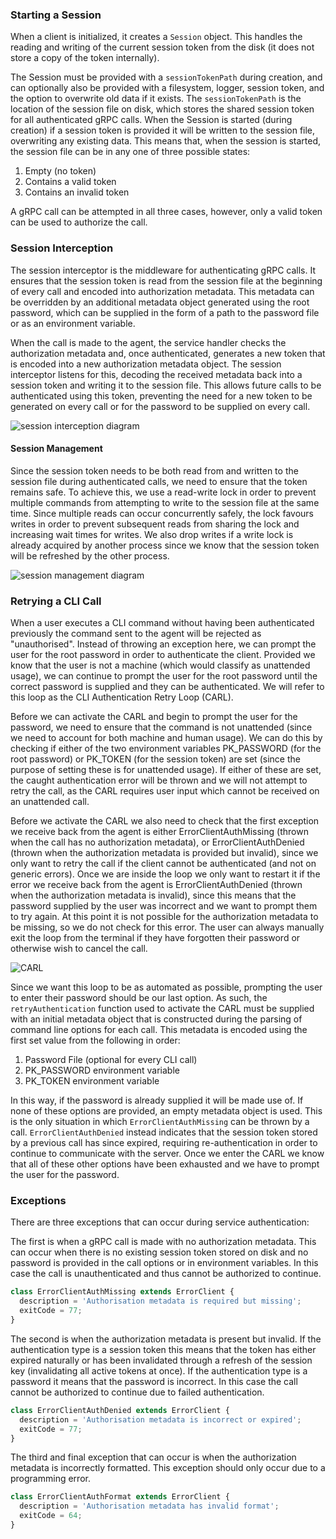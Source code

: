 ### Starting a Session
When a client is initialized, it creates a `Session` object. This handles the reading and writing of the current session token from the disk (it does not store a copy of the token internally).

The Session must be provided with a `sessionTokenPath` during creation, and can optionally also be provided with a filesystem, logger, session token, and the option to overwrite old data if it exists. The `sessionTokenPath` is the location of the session file on disk, which stores the shared session token for all authenticated gRPC calls. When the Session is started (during creation) if a session token is provided it will be written to the session file, overwriting any existing data. This means that, when the session is started, the session file can be in any one of three possible states:

1. Empty (no token)
2. Contains a valid token
3. Contains an invalid token

A gRPC call can be attempted in all three cases, however, only a valid token can be used to authorize the call.

### Session Interception
The session interceptor is the middleware for authenticating gRPC calls. It ensures that the session token is read from the session file at the beginning of every call and encoded into authorization metadata. This metadata can be overridden by an additional metadata object generated using the root password, which can be supplied in the form of a path to the password file or as an environment variable.

When the call is made to the agent, the service handler checks the authorization metadata and, once authenticated, generates a new token that is encoded into a new authorization metadata object. The session interceptor listens for this, decoding the received metadata back into a session token and writing it to the session file. This allows future calls to be authenticated using this token, preventing the need for a new token to be generated on every call or for the password to be supplied on every call.

![session interception diagram](http://www.plantuml.com/plantuml/png/3SSn5i9020N0g-W1ilHsbXOU8gveC8JbmUV5t5wdcxDOrtfoXPuMmFD25FFUteAb7fKSVHZOqFhOQ9TLw3uZv7kzqISd7tgiVD1Bb9EICsNO90QEpev_cjUcFm00)

#### Session Management
Since the session token needs to be both read from and written to the session file during authenticated calls, we need to ensure that the token remains safe. To achieve this, we use a read-write lock in order to prevent multiple commands from attempting to write to the session file at the same time. Since multiple reads can occur concurrently safely, the lock favours writes in order to prevent subsequent reads from sharing the lock and increasing wait times for writes. We also drop writes if a write lock is already acquired by another process since we know that the session token will be refreshed by the other process.

![session management diagram](http://www.plantuml.com/plantuml/png/5Sqzje90343X_gtYkG18RuMbXOk8GuH89ZCdFmVPlLBTwfvlya2BhF9tOIsICwN9_nhH_GfWk8yBnvhFTBBID4XZBAt2pXl30yFuSxl3suVUvDZeW1SBEJYvSzEXek92zRpwYKoaywzV)

### Retrying a CLI Call
When a user executes a CLI command without having been authenticated previously the command sent to the agent will be rejected as "unauthorised". Instead of throwing an exception here, we can prompt the user for the root password in order to authenticate the client. Provided we know that the user is not a machine (which would classify as unattended usage), we can continue to prompt the user for the root password until the correct password is supplied and they can be authenticated. We will refer to this loop as the CLI Authentication Retry Loop (CARL).

Before we can activate the CARL and begin to prompt the user for the password, we need to ensure that the command is not unattended (since we need to account for both machine and human usage). We can do this by checking if either of the two environment variables PK_PASSWORD (for the root password) or PK_TOKEN (for the session token) are set (since the purpose of setting these is for unattended usage). If either of these are set, the caught authentication error will be thrown and we will not attempt to retry the call, as the CARL requires user input which cannot be received on an unattended call.

Before we activate the CARL we also need to check that the first exception we receive back from the agent is either ErrorClientAuthMissing (thrown when the call has no authorization metadata), or ErrorClientAuthDenied (thrown when the authorization metadata is provided but invalid), since we only want to retry the call if the client cannot be authenticated (and not on generic errors). Once we are inside the loop we only want to restart it if the error we receive back from the agent is ErrorClientAuthDenied (thrown when the authorization metadata is invalid), since this means that the password supplied by the user was incorrect and we want to prompt them to try again. At this point it is not possible for the authorization metadata to be missing, so we do not check for this error. The user can always manually exit the loop from the terminal if they have forgotten their password or otherwise wish to cancel the call.

![CARL](http://www.plantuml.com/plantuml/png/5Smx3i8m303GdLF00OXtfbPCIB1mWv0QQkewaJygkJqmlUqDvbazLjuTI0h7XA6ydzsRdG0qR-b5FiSZ3BLKSHHFfQwmqK9mowxq6I_mjcEht1Viy2H6W_DulwRsRmUKwUSN)

Since we want this loop to be as automated as possible, prompting the user to enter their password should be our last option. As such, the `retryAuthentication` function used to activate the CARL must be supplied with an initial metadata object that is constructed during the parsing of command line options for each call. This metadata is encoded using the first set value from the following in order:

1. Password File (optional for every CLI call)
1. PK_PASSWORD environment variable
1. PK_TOKEN environment variable

In this way, if the password is already supplied it will be made use of. If none of these options are provided, an empty metadata object is used. This is the only situation in which `ErrorClientAuthMissing` can be thrown by a call. `ErrorClientAuthDenied` instead indicates that the session token stored by a previous call has since expired, requiring re-authentication in order to continue to communicate with the server. Once we enter the CARL we know that all of these other options have been exhausted and we have to prompt the user for the password.

### Exceptions
There are three exceptions that can occur during service authentication:

The first is when a gRPC call is made with no authorization metadata. This can occur when there is no existing session token stored on disk and no password is provided in the call options or in environment variables. In this case the call is unauthenticated and thus cannot be authorized to continue.
```ts
class ErrorClientAuthMissing extends ErrorClient {
  description = 'Authorisation metadata is required but missing';
  exitCode = 77;
}
```

The second is when the authorization metadata is present but invalid. If the authentication type is a session token this means that the token has either expired naturally or has been invalidated through a refresh of the session key (invalidating all active tokens at once). If the authentication type is a password it means that the password is incorrect. In this case the call cannot be authorized to continue due to failed authentication.
```ts
class ErrorClientAuthDenied extends ErrorClient {
  description = 'Authorisation metadata is incorrect or expired';
  exitCode = 77;
}
```

The third and final exception that can occur is when the authorization metadata is incorrectly formatted. This exception should only occur due to a programming error.
```ts
class ErrorClientAuthFormat extends ErrorClient {
  description = 'Authorisation metadata has invalid format';
  exitCode = 64;
}
```